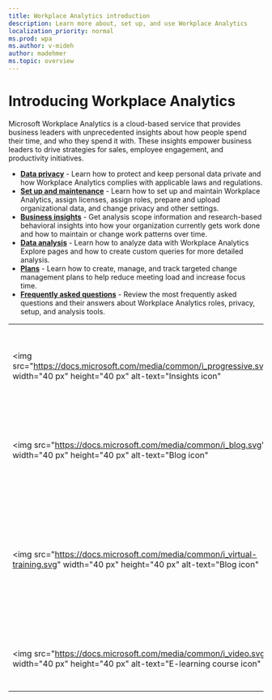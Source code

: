 ```yaml
---
title: Workplace Analytics introduction
description: Learn more about, set up, and use Workplace Analytics
localization_priority: normal 
ms.prod: wpa
ms.author: v-mideh
author: madehmer
ms.topic: overview
---
```

# Introducing Workplace Analytics

Microsoft Workplace Analytics is a cloud-based service that provides business leaders with unprecedented insights about how people spend their time, and who they spend it with. These insights empower business leaders to drive strategies for sales, employee engagement, and productivity initiatives.

* [**Data privacy**](../WorkplaceAnalytics/privacy/data-protection-intro.md) - Learn how to protect and keep personal data private and how Workplace Analytics complies with applicable laws and regulations.
* [**Set up and maintenance**](../WorkplaceAnalytics/use/home-page.md) - Learn how to set up and maintain Workplace Analytics, assign licenses, assign roles, prepare and upload organizational data, and change privacy and other settings.
* [**Business insights**](../WorkplaceAnalytics/use/home-page.md) - Get analysis scope information and research-based behavioral insights into how your organization currently gets work done and how to maintain or change work patterns over time.
* [**Data analysis**](../WorkplaceAnalytics/Overview/get-started.md) - Learn how to analyze data with Workplace Analytics Explore pages and how to create custom queries for more detailed analysis.
* [**Plans**](../WorkplaceAnalytics/tutorials/solutionsv2-intro.md) - Learn how to create, manage, and track targeted change management plans to help reduce meeting load and increase focus time.
* [**Frequently asked questions**](../WorkplaceAnalytics/use/faq.md) - Review the most frequently asked questions and their answers about Workplace Analytics roles, privacy, setup, and analysis tools.

|               |               |
| ------------- | ------------- |
|<img src="https://docs.microsoft.com/media/common/i_progressive.svg" width="40 px" height="40 px" alt-text="Insights icon" | **Insights**<br>[A collection of articles from the leading edge of productivity analytics](https://insights.office.com) |
| <img src="https://docs.microsoft.com/media/common/i_blog.svg" width="40 px" height="40 px" alt-text="Blog icon" | **Blog**<br>[Latest news about Workplace Analytics features and functionality](https://techcommunity.microsoft.com/t5/Office-365-Analytics-Blog/bg-p/Office365AnalyticsBlog) |
| <img src="https://docs.microsoft.com/media/common/i_virtual-training.svg" width="40 px" height="40 px" alt-text="Blog icon" | **Discover Microsoft Workplace Analytics**<br>[Take this e-learning course on how to use Workplace Analytics for insights and analysis](https://docs.microsoft.com/learn/modules/workplace-analytics-discover/) |
| <img src="https://docs.microsoft.com/media/common/i_video.svg" width="40 px" height="40 px" alt-text="E-learning course icon" | **Videos**<br>[Watch videos about Workplace Analytics](~/overview/videos.md) |
